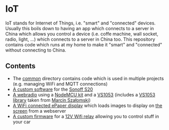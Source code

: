 # IoT

IoT stands for Internet of Things, i.e. "smart" and "connected" devices. Usually this boils
down to having an app which connects to a server in China which allows you control a
device (i.e. coffe machine, wall socket, radio, light, ...) which connects to a server in China
too. This repository contains code which runs at my home to make it "smart" and "connected"
without connecting to China.

## Contents

- The [common](common/) directory contains code which is used in multiple projects (e.g. managing WiFi and MQTT connections)
- [A custom software](sonoffsocket/) for the [Sonoff S20](https://www.ebay.de/itm/Sonoff-S20-WIFI-Smart-Power-Socket-Wireless-Remote-Control-Timer-US-EU-Plug-P9M/263383861102?ssPageName=STRK%3AMEBIDX%3AIT&var=562394786094&_trksid=p2057872.m2749.l2649)
- [A webradio](radio/) using a [NodeMCU kit](https://www.ebay.de/itm/ESP8266-CH340G-NodeMcu-V3-Lua-NodeMCU-Breakout-Expansion-Board-Development-Board/382289678553?ssPageName=STRK%3AMEBIDX%3AIT&var=651099378345&_trksid=p2057872.m2749.l2649) and a [VS1053](https://www.ebay.de/itm/VS1053-MP3-Module-Development-Board-w-On-Board-Recording-Function-SPI-Interface/310645105092?ssPageName=STRK%3AMEBIDX%3AIT&_trksid=p2057872.m2749.l2649) (includes a [VS1053 library](https://github.com/baldram/ESP_VS1053_Library) taken from [Marcin Szałomski](https://github.com/baldram))
- [A WiFi connected ePaper display](infodisplay/) which loads images to display on [the screen](https://www.amazon.de/Makibes-Touchscreen-Electronic-Zwei-Farben-Controller/dp/B0773KKQVV) from a webserver
- [A custom firmware](WifiCarHorn/) for a [12V Wifi relay]() allowing you to control stuff in your car